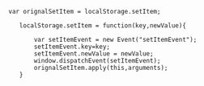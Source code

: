 <!-- ---
title: 监听localStorage 变化
date: 2017-12-28
categories: 
 - 前端
tags:
 - javaScript
--- -->
 
 ```
 var orignalSetItem = localStorage.setItem;

    localStorage.setItem = function(key,newValue){

        var setItemEvent = new Event("setItemEvent");
        setItemEvent.key=key;
        setItemEvent.newValue = newValue;
        window.dispatchEvent(setItemEvent);
        orignalSetItem.apply(this,arguments);
    }
```
